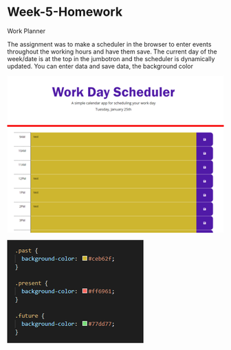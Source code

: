 # Week-5-Homework
Work Planner

The assignment was to make a scheduler in the browser to enter events throughout the working hours and have them save. The current day of the week/date is at the top in the jumbotron and the scheduler is dynamically updated. You can enter data and save data, the background color 

![front of the website](Assets/general.PNG)

![front of the website](Assets/timerow.PNG)


